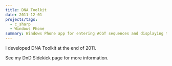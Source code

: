 ```yaml
---
title: DNA Toolkit
date: 2011-12-01
projects/tags:
  - c_sharp
  - Windows Phone
summary: Windows Phone app for entering ACGT sequences and displaying the names of the entered sequences.
---
```


I developed DNA Toolkit at the end of 2011.

See my DnD Sidekick page for more information.
